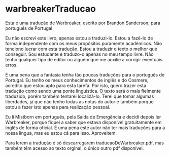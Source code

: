 # warbreakerTraducao

Esta é uma tradução de Warbreaker, escrito por Brandon Sanderson, para português de Portugal

Eu não escrevi este livro, apenas estou a traduzi-lo. Estou a fazê-lo de forma independente com os meus propósitos puramente académicos. Não tenciono lucrar com esta tradução. Estou a traduzir o texto o melhor que conseguir. Sou estudante e traduzo-o apenas no meu tempo livre. Não tenho qualquer tipo de editor ou alguém que me auxilie a corrigir eventuais erros.

É uma pena que a fantasia tenha tão poucas traduções para o português de Portugal. Eu tenho os meus conhecimentos de inglês e do Cosmere, acredito que estou apto para esta tarefa. Por isto, quero trazer esta tradução como sendo uma ponte linguístíca. O texto será o mais fielmente traduzido, porém também tentarei localizá-lo. Terei que tomar algumas liberdades, já que não tenho todas as notas do autor e também porque estou a fazer isto apenas para realização pessoal.

Eu li Mistborn em português, pela Saída de Emergência e decidi depois ler Warbreaker, porque fiquei a saber que estava disponível gratuitamente em Inglês de forma oficial. É uma pena este autor não ter mais traduções para a nossa língua, mas eu estou cá para isso. Aproveitem.


Para lerem a tradução é só descarregarem traducaoDeWarbreaker.pdf, mas também têm acesso ao texto orginal, o único outro pdf disponível.
